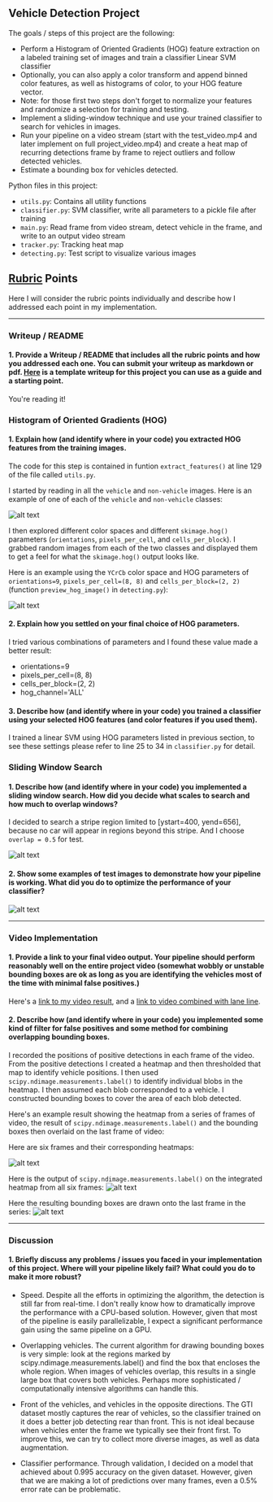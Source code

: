 ## Vehicle Detection Project

The goals / steps of this project are the following:

* Perform a Histogram of Oriented Gradients (HOG) feature extraction on a labeled training set of images and train a classifier Linear SVM classifier
* Optionally, you can also apply a color transform and append binned color features, as well as histograms of color, to your HOG feature vector. 
* Note: for those first two steps don't forget to normalize your features and randomize a selection for training and testing.
* Implement a sliding-window technique and use your trained classifier to search for vehicles in images.
* Run your pipeline on a video stream (start with the test_video.mp4 and later implement on full project_video.mp4) and create a heat map of recurring detections frame by frame to reject outliers and follow detected vehicles.
* Estimate a bounding box for vehicles detected.

[//]: # (Image References)
[image1]: ./examples/car_not_car.png
[image2]: ./output_images/hog_image.jpg
[image3]: ./examples/sliding_windows.png
[image4]: ./output_images/search_and_classify.jpg
[image5]: ./output_images/heatmap_and_bbox.jpg
[image6]: ./output_images/labels_map.jpg
[image7]: ./output_images/last_frame_with_bbox.jpg

Python files in this project:

* `utils.py`: Contains all utility functions
* `classifier.py`: SVM classifier, write all parameters to a pickle file after training
* `main.py`: Read frame from video stream, detect vehicle in the frame, and write to an output video stream
* `tracker.py`: Tracking heat map
* `detecting.py`: Test script to visualize various images

## [Rubric](https://review.udacity.com/#!/rubrics/513/view) Points
Here I will consider the rubric points individually and describe how I addressed each point in my implementation.  

---

### Writeup / README

#### 1. Provide a Writeup / README that includes all the rubric points and how you addressed each one.  You can submit your writeup as markdown or pdf.  [Here](https://github.com/udacity/CarND-Vehicle-Detection/blob/master/writeup_template.md) is a template writeup for this project you can use as a guide and a starting point.  

You're reading it!

### Histogram of Oriented Gradients (HOG)

#### 1. Explain how (and identify where in your code) you extracted HOG features from the training images.

The code for this step is contained in funtion `extract_features()` at line 129 of the file called `utils.py`. 

I started by reading in all the `vehicle` and `non-vehicle` images.  Here is an example of one of each of the `vehicle` and `non-vehicle` classes:

![alt text][image1]

I then explored different color spaces and different `skimage.hog()` parameters (`orientations`, `pixels_per_cell`, and `cells_per_block`).  I grabbed random images from each of the two classes and displayed them to get a feel for what the `skimage.hog()` output looks like.

Here is an example using the `YCrCb` color space and HOG parameters of `orientations=9`, `pixels_per_cell=(8, 8)` and `cells_per_block=(2, 2)`(function `preview_hog_image()` in `detecting.py`):

![alt text][image2]

#### 2. Explain how you settled on your final choice of HOG parameters.

I tried various combinations of parameters and I found these value made a better result:

* orientations=9
* pixels_per_cell=(8, 8)
* cells_per_block=(2, 2)
* hog_channel='ALL'

#### 3. Describe how (and identify where in your code) you trained a classifier using your selected HOG features (and color features if you used them).

I trained a linear SVM using HOG parameters listed in previous section, to see these settings please refer to line 25 to 34 in `classifier.py` for detail.

### Sliding Window Search

#### 1. Describe how (and identify where in your code) you implemented a sliding window search.  How did you decide what scales to search and how much to overlap windows?

I decided to search a stripe region limited to [ystart=400, yend=656], because no car will appear in regions beyond this stripe. And I choose `overlap = 0.5` for test.

![alt text][image3]

#### 2. Show some examples of test images to demonstrate how your pipeline is working.  What did you do to optimize the performance of your classifier?

![alt text][image4]

---

### Video Implementation

#### 1. Provide a link to your final video output.  Your pipeline should perform reasonably well on the entire project video (somewhat wobbly or unstable bounding boxes are ok as long as you are identifying the vehicles most of the time with minimal false positives.)

Here's a [link to my video result](./project_video.mp4), and a [link to video combined with lane line](./project_video_lane_output_2scales.mp4).


#### 2. Describe how (and identify where in your code) you implemented some kind of filter for false positives and some method for combining overlapping bounding boxes.

I recorded the positions of positive detections in each frame of the video.  From the positive detections I created a heatmap and then thresholded that map to identify vehicle positions.  I then used `scipy.ndimage.measurements.label()` to identify individual blobs in the heatmap.  I then assumed each blob corresponded to a vehicle.  I constructed bounding boxes to cover the area of each blob detected.  

Here's an example result showing the heatmap from a series of frames of video, the result of `scipy.ndimage.measurements.label()` and the bounding boxes then overlaid on the last frame of video:

Here are six frames and their corresponding heatmaps:

![alt text][image5]

Here is the output of `scipy.ndimage.measurements.label()` on the integrated heatmap from all six frames:
![alt text][image6]

Here the resulting bounding boxes are drawn onto the last frame in the series:
![alt text][image7]


---

### Discussion

#### 1. Briefly discuss any problems / issues you faced in your implementation of this project.  Where will your pipeline likely fail?  What could you do to make it more robust?

* Speed. Despite all the efforts in optimizing the algorithm, the detection is still far from real-time. I don't really know how to dramatically improve the performance with a CPU-based solution. However, given that most of the pipeline is easily parallelizable, I expect a significant performance gain using the same pipeline on a GPU.

* Overlapping vehicles. The current algorithm for drawing bounding boxes is very simple: look at the regions marked by scipy.ndimage.measurements.label() and find the box that encloses the whole region. When images of vehicles overlap, this results in a single large box that covers both vehicles. Perhaps more sophisticated / computationally intensive algorithms can handle this.

* Front of the vehicles, and vehicles in the opposite directions. The GTI dataset mostly captures the rear of vehicles, so the classifier trained on it does a better job detecting rear than front. This is not ideal because when vehicles enter the frame we typically see their front first. To improve this, we can try to collect more diverse images, as well as data augmentation.

* Classifier performance. Through validation, I decided on a model that achieved about 0.995 accuracy on the given dataset. However, given that we are making a lot of predictions over many frames, even a 0.5% error rate can be problematic. 
